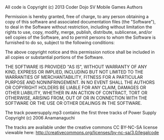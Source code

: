 All code is Copyright (c) 2013 Coder Dojo SV Mobile Games Authors

Permission is hereby granted, free of charge, to any person obtaining a copy of
this software and associated documentation files (the "Software"), to deal in
the Software without restriction, including without limitation the rights to
use, copy, modify, merge, publish, distribute, sublicense, and/or sell copies of
the Software, and to permit persons to whom the Software is furnished to do so,
subject to the following conditions:

The above copyright notice and this permission notice shall be included in all
copies or substantial portions of the Software.

THE SOFTWARE IS PROVIDED "AS IS", WITHOUT WARRANTY OF ANY KIND, EXPRESS OR
IMPLIED, INCLUDING BUT NOT LIMITED TO THE WARRANTIES OF MERCHANTABILITY, FITNESS
FOR A PARTICULAR PURPOSE AND NONINFRINGEMENT. IN NO EVENT SHALL THE AUTHORS OR
COPYRIGHT HOLDERS BE LIABLE FOR ANY CLAIM, DAMAGES OR OTHER LIABILITY, WHETHER
IN AN ACTION OF CONTRACT, TORT OR OTHERWISE, ARISING FROM, OUT OF OR IN
CONNECTION WITH THE SOFTWARE OR THE USE OR OTHER DEALINGS IN THE SOFTWARE.

The track powersupply.mp3 contains the first three tracks of Power Supply
Copyright (c) 2006 Anamanaguchi

The tracks are available under the creative commons CC BY-NC-SA license viewable
here: http://creativecommons.org/licenses/by-nc-sa/3.0/legalcode
